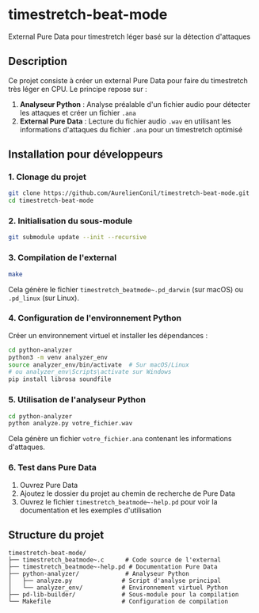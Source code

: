 # timestretch-beat-mode

External Pure Data pour timestretch léger basé sur la détection d'attaques

## Description

Ce projet consiste à créer un external Pure Data pour faire du timestretch très léger en CPU. Le principe repose sur :

1. **Analyseur Python** : Analyse préalable d'un fichier audio pour détecter les attaques et créer un fichier `.ana`
2. **External Pure Data** : Lecture du fichier audio `.wav` en utilisant les informations d'attaques du fichier `.ana` pour un timestretch optimisé

## Installation pour développeurs

### 1. Clonage du projet

```bash
git clone https://github.com/AurelienConil/timestretch-beat-mode.git
cd timestretch-beat-mode
```

### 2. Initialisation du sous-module

```bash
git submodule update --init --recursive
```

### 3. Compilation de l'external

```bash
make
```

Cela génère le fichier `timestretch_beatmode~.pd_darwin` (sur macOS) ou `.pd_linux` (sur Linux).

### 4. Configuration de l'environnement Python

Créer un environnement virtuel et installer les dépendances :

```bash
cd python-analyzer
python3 -m venv analyzer_env
source analyzer_env/bin/activate  # Sur macOS/Linux
# ou analyzer_env\Scripts\activate sur Windows
pip install librosa soundfile
```

### 5. Utilisation de l'analyseur Python

```bash
cd python-analyzer
python analyze.py votre_fichier.wav
```

Cela génère un fichier `votre_fichier.ana` contenant les informations d'attaques.

### 6. Test dans Pure Data

1. Ouvrez Pure Data
2. Ajoutez le dossier du projet au chemin de recherche de Pure Data
3. Ouvrez le fichier `timestretch_beatmode~-help.pd` pour voir la documentation et les exemples d'utilisation


## Structure du projet

```
timestretch-beat-mode/
├── timestretch_beatmode~.c      # Code source de l'external
├── timestretch_beatmode~-help.pd # Documentation Pure Data
├── python-analyzer/             # Analyseur Python
│   ├── analyze.py              # Script d'analyse principal
│   └── analyzer_env/           # Environnement virtuel Python
├── pd-lib-builder/             # Sous-module pour la compilation
└── Makefile                    # Configuration de compilation
```